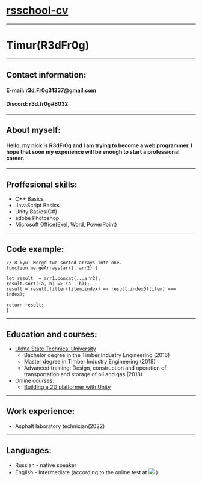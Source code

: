 # [rsschool-cv](https://github.com/R3dFr0g/rsschool-cv)
---
# Timur(R3dFr0g)
---
## Contact information:
  
#### E-mail: r3d.Fr0g31337@gmail.com
#### Discord: r3d.fr0g#8032  
---  
## About myself:
#### Hello, my nick is R3dFr0g and I am trying to become a web programmer. I hope that soon my experience will be enough to start a professional career.  
---  
## Proffesional skills:
+ C++ Basics
+ JavaScript Basics
+ Unity Basics(C#)
+ adobe Photoshop
+ Microsoft Office(Exel, Word, PowerPoint)

---  
## Code example:  
```  
// 8 kyu: Merge two sorted arrays into one.
function mergeArrays(arr1, arr2) {
    
let result  = arr1.concat(...arr2);
result.sort((a, b) => (a - b));
result = result.filter((item,index) => result.indexOf(item) === index);

return result;
}
```  
---
## Education and courses:
+ [Ukhta State Technical University](https://www.ugtu.net/)   
   + Bachelor degree in the Timber Industry Engineering (2016) 
   + Master degree in Timber Industry Engineering (2018)
   + Advanced training: Design, construction and operation of transportation and storage of oil and gas (2018)
+ Online courses:
   + [Building a 2D platformer with Unity](https://www.udemy.com/course/unity-2019/)
---  

## Work experience:  
+ Asphalt laboratory technician(2022)  
---

## Languages:  
+ Russian - native speaker
+ English - Intermediate (according to the online test at [![](https://a.storyblok.com/f/71234/103x24/da9ab91cbd/efset-logo_black.svg)](https://www.efset.org/) )

